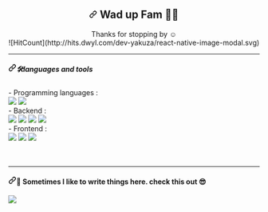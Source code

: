 <article class="markdown-body entry-content container-lg f5" itemprop="text"><h1 align="center" dir="auto"><a id="user-content--hi-there--im-stefany---" class="anchor" aria-hidden="true" href="#-hi-there--im-stefany---"><svg class="octicon octicon-link" viewBox="0 0 16 16" version="1.1" width="16" height="16" aria-hidden="true"><path fill-rule="evenodd" d="M7.775 3.275a.75.75 0 001.06 1.06l1.25-1.25a2 2 0 112.83 2.83l-2.5 2.5a2 2 0 01-2.83 0 .75.75 0 00-1.06 1.06 3.5 3.5 0 004.95 0l2.5-2.5a3.5 3.5 0 00-4.95-4.95l-1.25 1.25zm-4.69 9.64a2 2 0 010-2.83l2.5-2.5a2 2 0 012.83 0 .75.75 0 001.06-1.06 3.5 3.5 0 00-4.95 0l-2.5 2.5a3.5 3.5 0 004.95 4.95l1.25-1.25a.75.75 0 00-1.06-1.06l-1.25 1.25a2 2 0 01-2.83 0z"></path></svg></a> Wad up Fam 🤌🏻 </h1>
<p align="center" dir="auto">
 Thanks for stopping by ☺️<br>
 ![HitCount](http://hits.dwyl.com/dev-yakuza/react-native-image-modal.svg)
</p>
<hr>
<h5 dir="auto"><a id="user-content-ui-developer" class="anchor" aria-hidden="true" href="#ui-developer"><svg class="octicon octicon-link" viewBox="0 0 16 16" version="1.1" width="16" height="16" aria-hidden="true"><path fill-rule="evenodd" d="M7.775 3.275a.75.75 0 001.06 1.06l1.25-1.25a2 2 0 112.83 2.83l-2.5 2.5a2 2 0 01-2.83 0 .75.75 0 00-1.06 1.06 3.5 3.5 0 004.95 0l2.5-2.5a3.5 3.5 0 00-4.95-4.95l-1.25 1.25zm-4.69 9.64a2 2 0 010-2.83l2.5-2.5a2 2 0 012.83 0 .75.75 0 001.06-1.06 3.5 3.5 0 00-4.95 0l-2.5 2.5a3.5 3.5 0 004.95 4.95l1.25-1.25a.75.75 0 00-1.06-1.06l-1.25 1.25a2 2 0 01-2.83 0z"></path></svg></a>🛠languages and tools</h5>
<p dir="auto">
 - Programming languages :</br>
<img src="https://img.shields.io/badge/Python-3776AB?style=flat-square&logo=Python&logoColor=white"/> <img src="https://img.shields.io/badge/Javascript-F7DF1E?style=flat-square&logo=Javascript&logoColor=white"/> </br>
- Backend :</br>
<img src="https://img.shields.io/badge/Django-092E20?style=flat-square&logo=Django&logoColor=white"/> <img src="https://img.shields.io/badge/Flask-000000?style=flat-square&logo=Flask&logoColor=white"/> <img src="https://img.shields.io/badge/SQLite-003B57?style=flat-square&logo=SQLite&logoColor=white"/> <img src="https://img.shields.io/badge/MongoDB-47A248?style=flat-square&logo=MongoDB&logoColor=white"/> </br>
- Frontend :</br>
<img src="https://img.shields.io/badge/HTML5-E34F26?style=flat-square&logo=HTML5&logoColor=white"/> <img src="https://img.shields.io/badge/CSS-1572B6?style=flat-square&logo=CSS&logoColor=white"/> <img src="https://img.shields.io/badge/JSON-000000?style=flat-square&logo=JSON&logoColor=white"/> </br>
</br></br>
</p>
<hr> 
</p>
<p align="right" dir="auto">
</p><h4 dir="auto"><a id="user-content---sometimes-i-like-to-write-things-here" class="anchor" aria-hidden="true" href="#--sometimes-i-like-to-write-things-here"><svg class="octicon octicon-link" viewBox="0 0 16 16" version="1.1" width="16" height="16" aria-hidden="true"><path fill-rule="evenodd" d="M7.775 3.275a.75.75 0 001.06 1.06l1.25-1.25a2 2 0 112.83 2.83l-2.5 2.5a2 2 0 01-2.83 0 .75.75 0 00-1.06 1.06 3.5 3.5 0 004.95 0l2.5-2.5a3.5 3.5 0 00-4.95-4.95l-1.25 1.25zm-4.69 9.64a2 2 0 010-2.83l2.5-2.5a2 2 0 012.83 0 .75.75 0 001.06-1.06 3.5 3.5 0 00-4.95 0l-2.5 2.5a3.5 3.5 0 004.95 4.95l1.25-1.25a.75.75 0 00-1.06-1.06l-1.25 1.25a2 2 0 01-2.83 0z"></path></svg></a><g-emoji class="g-emoji" alias="speech_balloon" fallback-src="https://github.githubassets.com/images/icons/emoji/unicode/1f4ac.png">💬</g-emoji>  Sometimes I like to write things here. check this out 😎</h4>
  
  <a href="https://mrsexmaster.tistory.com/" rel="nofollow"><img src="https://camo.githubusercontent.com/f450ea7901bb752d66560309c1874ca5e2cf7134c38a6df93bd2ea496df8cf1c/68747470733a2f2f696d672e736869656c64732e696f2f62616467652f2d4d79253230426c6f672d3137626636333f267374796c653d666f722d7468652d6261646765266c6f676f3d626c6f67266c6f676f436f6c6f723d626c61636b" data-canonical-src="https://img.shields.io/badge/-My%20Blog-17bf63?&amp;style=for-the-badge&amp;logo=blog&amp;logoColor=black" style="max-width: 100%;"></a>&nbsp;&nbsp;&nbsp;
